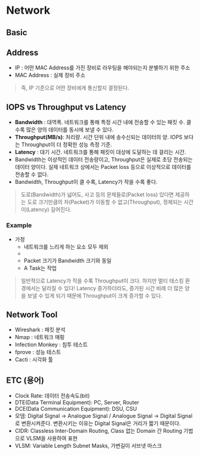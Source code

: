 # Network

## Basic
## Address
* IP : 어떤 MAC Address를 가진 장비로 라우팅을 해야되는지 분별하기 위한 주소
* MAC Address : 실제 장비 주소
> 즉, IP 기준으로 어떤 장비에게 통신할지 결정된다.

## IOPS vs Throughput vs Latency
* __Bandwidth__ : 대역폭. 네트워크를 통해 특정 시간 내에 전송할 수 있는 패킷 수. 클 수록 많은 양의 데이터를 동시에 보낼 수 있다.
* __Throughput(MB/s)__: 처리량. 시간 단위 내에 송수신되는 데이터의 양. IOPS 보다는 Throughput이 더 정확한 성능 측정 기준.
* __Latency__ : 대기 시간. 네트워크를 통해 패킷이 대상에 도달하는 데 걸리는 시간.
* Bandwidth는 이상적인 데이터 전송량이고, Throughput은 실제로 초당 전송되는 데이터 양이다. 실제 네트워크 상에서는 Packet loss 등으로 이상적으로 데이터를 전송할 수 없다.
* Bandwidth, Throughput이 클 수록, Latency가 작을 수록 좋다.
> 도로(Bandwidth)가 넓어도, 사고 등의 문제들로(Packet loss) 있다면 제공하는 도로 크기만큼의 차(Packet)가 이동할 수 없고(Throughput), 정체되는 시간이(Latency) 길어진다.

### Example

* 가정
    * 네트워크를 느리게 하는 요소 모두 제외
    * 
    * Packet 크기가 Bandwidth 크기와 동일
    * A Task는 작업
> 일반적으로 Latency가 작을 수록 Throughput이 크다. 하지만 멀티 태스킹 환경에서는 달라질 수 있다! Latency 증가하더라도, 증가된 시간 비례 더 많은 양을 보낼 수 있게 되기 때문에 Throughput이 크게 증가할 수 있다.  



## Network Tool
* Wireshark : 패킷 분석
* Nmap : 네트워크 매핑
* Infection Monkey : 침투 테스트
* fprove : 성능 테스트
* Cacti : 시각화 툴



## ETC (용어)
* Clock Rate: 데이터 전송속도(bit)
* DTE(Data Terminal Equipment): PC, Server, Router
* DCE(Data Communication Equipment): DSU, CSU
* 모뎀: Digital Signal -> Analogue Signal / Analogue Signal -> Digital Signal로 변환시켜준다. 변환시키는 이유는 Digital Signal은 거리가 짧기 때문이다.
* CIDR: Classless Inter-Domain Routing, Class 없는 Domain 간 Routing 기법으로 VLSM을 사용하여 표현
* VLSM: Variable Length Subnet Masks, 가변길이 서브넷 마스크